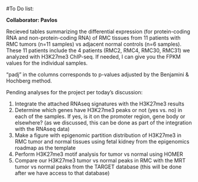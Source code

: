 
#To Do list:

**Collaborator: Pavlos**

Recieved tables summarizing the differential expression (for protein-coding RNA and non-protein-coding RNA) of RMC tissues from 11 patients with RMC tumors (n=11 samples) vs adjacent normal controls (n=6 samples). These 11 patients include the 4 patients (RMC2, RMC4, RMC30, RMC31) we analyzed with H3K27me3 ChIP-seq. If needed, I can give you the FPKM values for the individual samples.

“padj” in the columns corresponds to p-values adjusted by the Benjamini & Hochberg method. 

Pending analyses for the project per today’s discussion:
  1)	Integrate the attached RNAseq signatures with the H3K27me3 results
  2)	Determine which genes have H3K27me3 peaks or not (yes vs. no) in each of the samples. If yes, is it on the promoter region,   gene body or elsewhere? (as we discussed, this can be done as part of the integration with the RNAseq data) 
  3)	Make a figure with epigenomic partition distribution of H3K27me3 in RMC tumor and normal tissues using fetal kidney from the epigenomics roadmap as the template
  4)	Perform H3K27me3 motif analysis for tumor vs normal using HOMER
  5)	Compare our H3K27me3 tumor vs normal peaks in RMC with the MRT tumor vs normal peaks from the TARGET database (this will be done after we have access to that database)
